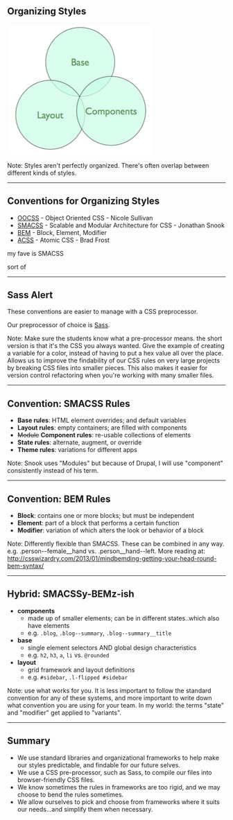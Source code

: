 ## Organizing Styles

![Image: Base, Layout, Components](assets/style-framework.png)

Note: Styles aren't perfectly organized. There's often overlap between different kinds of styles.

---------------------------------------
## Conventions for Organizing Styles

- [OOCSS](http://github.com/stubbornella/oocss/wiki) - Object Oriented CSS - Nicole Sullivan
- [SMACSS](http://smacss.com/) - Scalable and Modular Architecture for CSS - Jonathan Snook
- [BEM](http://bem.info/method/) - Block, Element, Modifier
- [ACSS](http://bradfrostweb.com/blog/post/atomic-web-design/) - Atomic CSS - Brad Frost

<p style="text-align: left; margin-top: 1em" class="fragment fade-in">my fave is SMACSS</p>
<p style="text-align: left; margin-top: 1em" class="fragment fade-in">sort of</p>

---------------------------------------
## Sass Alert

These conventions are easier to manage with a CSS preprocessor.

Our preprocessor of choice is [Sass](http://sass-lang.com/guide).

Note: Make sure the students know what a pre-processor means. the short version is that it's the CSS you always wanted. Give the example of creating a variable for a color, instead of having to put a hex value all over the place. Allows us to improve the findability of our CSS rules on very large projects by breaking CSS files into smaller pieces. This also makes it easier for version control refactoring when you're working with many smaller files.

----------
## Convention: SMACSS Rules

- **Base rules**: HTML element overrides; and default variables
- **Layout rules**: empty containers; are filled with components
- <strike>Module</strike> **Component rules**: re-usable collections of elements
- **State rules**: alternate, augment, or override
- **Theme rules**: variations for different apps

Note: Snook uses "Modules" but because of Drupal, I will use "component" consistently instead of his term.

----------
## Convention: BEM Rules

- **Block**: contains one or more blocks; but must be independent
- **Element**: part of a block that performs a certain function
- **Modifier**: variation of which alters the look or behavior of a block

Note: Differently flexible than SMACSS. These can be combined in any way. e.g. .person--female__hand vs. .person__hand--left. More reading at: http://csswizardry.com/2013/01/mindbemding-getting-your-head-round-bem-syntax/

----------
## Hybrid: SMACSSy-BEMz-ish

- **components**
  - made up of smaller elements; can be in different states..which also have elements
  - e.g. `.blog`, `.blog--summary`, `.blog--summary__title`
- **base**
  - single element selectors AND global design characteristics
  - e.g. `h2`, `h3`, `a`, `li` vs. `@rounded`
- **layout**
  - grid framework and layout definitions
  - e.g. `#sidebar`, `.l-flipped #sidebar`

Note: use what works for you. It is less important to follow the standard convention for any of these systems, and more important to write down what convention you are using for your team. In my world: the terms "state" and "modifier" get applied to "variants".

----------
## Summary

- We use standard libraries and organizational frameworks to help make our styles predictable, and findable for our future selves.
- We use a CSS pre-processor, such as Sass, to compile our files into browser-friendly CSS files.
- We know sometimes the rules in frameworks are too rigid, and we may choose to bend the rules sometimes.
- We allow ourselves to pick and choose from frameworks where it suits our needs...and simplify them when necessary.
